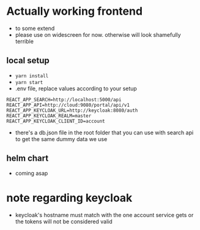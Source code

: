  # Actually working frontend
 - to some extend
 - please use on widescreen for now. otherwise will look shamefully terrible
 ## local setup
 - `yarn install`
 - `yarn start`
 - .env file, replace values according to your setup
```
REACT_APP_SEARCH=http://localhost:5000/api
REACT_APP_API=http://cloud:9080/portal/api/v1
REACT_APP_KEYCLOAK_URL=http://keycloak:8080/auth
REACT_APP_KEYCLOAK_REALM=master
REACT_APP_KEYCLOAK_CLIENT_ID=account
```
 - there's a db.json file in the root folder that you can use with search api to get the same dummy data we use
 ## helm chart
 - coming asap

 # note regarding keycloak
 - keycloak's hostname must match with the one account service gets or the tokens will not be considered valid
